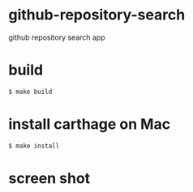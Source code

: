 # github-repository-search
github repository search app

# build

```bash
$ make build
```

# install carthage on Mac

```bash
$ make install
```

# screen shot